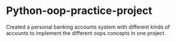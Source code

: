 # Python-oop-practice-project

Created a personal banking accounts system with different kinds of accounts to implement the different oops concepts in one project.
